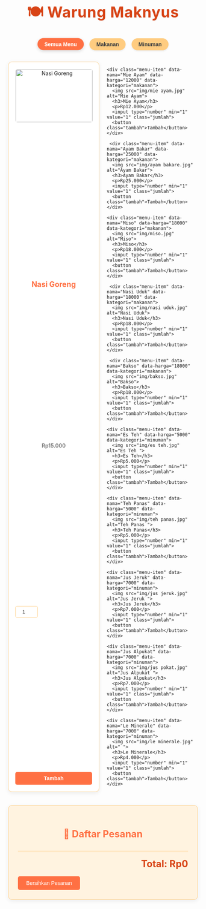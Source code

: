 <!DOCTYPE html>
<html lang="id">
<head>
  <meta charset="UTF-8">
  <meta name="viewport" content="width=device-width, initial-scale=1.0">
  <title>Warung Maknyus - Pesanan Interaktif</title>
  <link href="https://fonts.googleapis.com/css2?family=Poppins:wght@300;400;600;700&family=Playfair+Display:wght@700&display=swap" rel="stylesheet">
  <style>
    :root {
      --primary-color: #FF7043; /* Oranye Cerah */
      --secondary-color: #FFCC80; /* Oranye Muda */
      --accent-color: #D84315; /* Oranye Gelap */
      --text-color: #424242; /* Abu-abu Gelap */
      --light-text-color: #757575; /* Abu-abu Sedang */
      --background-light: #FFFDE7; /* Kuning Sangat Muda */
      --background-medium: #FFF3E0; /* Oranye Sangat Muda */
      --white: #FFFFFF;
      --shadow-light: rgba(0, 0, 0, 0.08);
      --shadow-medium: rgba(0, 0, 0, 0.15);
    }

    body {
      font-family: 'Poppins', sans-serif;
      background: var(--background-light);
      padding: 20px;
      max-width: 1200px; /* Lebar maksimum */
      margin: auto;
      color: var(--text-color);
      line-height: 1.6;
    }

    h1 {
      font-family: 'Playfair Display', serif;
      text-align: center;
      color: var(--accent-color);
      font-size: 2.8em;
      margin-bottom: 30px;
      letter-spacing: 1px;
      text-shadow: 1px 1px 2px var(--shadow-light);
    }

    .filter-buttons {
      text-align: center;
      margin-bottom: 30px;
    }

    .filter-button {
      background-color: var(--secondary-color);
      color: var(--text-color);
      border: none;
      padding: 8px 18px; /* Padding dikurangi */
      margin: 0 6px; /* Margin dikurangi */
      border-radius: 20px; /* Radius dikurangi */
      cursor: pointer;
      font-size: 1em; /* Ukuran font sedikit dikurangi */
      font-weight: 600;
      transition: background-color 0.3s ease, transform 0.2s ease, box-shadow 0.3s ease;
      box-shadow: 0 2px 4px var(--shadow-light); /* Bayangan dikurangi */
    }

    .filter-button:hover {
      background-color: var(--primary-color);
      color: var(--white);
      transform: translateY(-1px); /* Efek angkat dikurangi */
      box-shadow: 0 3px 8px var(--shadow-medium); /* Bayangan dikurangi */
    }

    .filter-button.active {
      background-color: var(--primary-color);
      color: var(--white);
      box-shadow: 0 3px 8px var(--shadow-medium);
      transform: translateY(-0.5px);
    }

    .menu-container {
      display: grid;
      grid-template-columns: repeat(auto-fit, minmax(220px, 1fr)); /* Ukuran item minimum dikurangi */
      gap: 20px; /* Jarak antar item dikurangi */
      margin-top: 20px;
    }

    .menu-item {
      background: var(--white);
      border: 1px solid var(--secondary-color);
      border-radius: 10px; /* Sudut membulat dikurangi */
      padding: 18px; /* Padding dikurangi */
      text-align: center;
      box-shadow: 0 3px 12px var(--shadow-light); /* Bayangan dikurangi */
      transition: transform 0.3s ease, box-shadow 0.3s ease, opacity 0.3s ease;
      display: flex;
      flex-direction: column;
      justify-content: space-between;
    }

    .menu-item.hidden {
      display: none;
      opacity: 0;
    }

    .menu-item:hover {
      transform: translateY(-3px); /* Efek angkat dikurangi */
      box-shadow: 0 6px 20px var(--shadow-medium); /* Bayangan dikurangi */
    }

    .menu-item img {
      width: 100%;
      height: 140px; /* Tinggi gambar dikurangi */
      object-fit: cover;
      border-radius: 6px; /* Sudut gambar dikurangi */
      margin-bottom: 12px; /* Margin dikurangi */
      border: 1px solid #eee;
    }

    .menu-item h3 {
      font-family: 'Playfair Display', serif;
      margin: 8px 0 6px; /* Margin dikurangi */
      color: var(--primary-color);
      font-size: 1.4em; /* Ukuran font sedikit dikurangi */
      font-weight: 700;
    }

    .menu-item p {
      margin: 4px 0 12px; /* Margin dikurangi */
      color: var(--light-text-color);
      font-size: 1em; /* Ukuran font sedikit dikurangi */
      font-weight: 600;
    }

    .menu-item input {
      width: 60px; /* Lebar input dikurangi */
      padding: 7px; /* Padding dikurangi */
      margin-top: 8px; /* Margin dikurangi */
      border: 1px solid var(--secondary-color);
      border-radius: 5px; /* Radius dikurangi */
      text-align: center;
      font-size: 0.95em; /* Ukuran font sedikit dikurangi */
      color: var(--text-color);
    }

    .menu-item button {
      margin-top: 12px; /* Margin dikurangi */
      background-color: var(--primary-color);
      color: var(--white);
      border: none;
      padding: 9px 18px; /* Padding dikurangi */
      border-radius: 5px; /* Radius dikurangi */
      cursor: pointer;
      font-size: 1em; /* Ukuran font sedikit dikurangi */
      font-weight: 600;
      transition: background-color 0.3s ease, transform 0.2s ease;
    }

    .menu-item button:hover {
      background-color: var(--accent-color);
      transform: translateY(-1px); /* Efek angkat dikurangi */
    }

    .cart {
      margin-top: 35px; /* Margin dikurangi */
      background: var(--background-medium);
      padding: 25px; /* Padding dikurangi */
      border-radius: 10px; /* Radius dikurangi */
      border: 1px solid var(--secondary-color);
      box-shadow: 0 3px 12px var(--shadow-light); /* Bayangan dikurangi */
    }

    .cart h2 {
      font-family: 'Playfair Display', serif;
      margin-bottom: 18px; /* Margin dikurangi */
      color: var(--primary-color);
      font-size: 1.8em; /* Ukuran font sedikit dikurangi */
      text-align: center;
    }

    .cart ul {
      list-style: none;
      padding: 0;
      max-height: 250px; /* Tinggi maksimum dikurangi */
      overflow-y: auto;
      border-bottom: 1px solid var(--secondary-color);
      padding-bottom: 12px; /* Padding dikurangi */
      margin-bottom: 12px; /* Margin dikurangi */
    }

    .cart li {
      padding: 10px 12px; /* Padding dikurangi */
      margin: 6px 0; /* Margin dikurangi */
      border-radius: 7px; /* Radius dikurangi */
      border-left: 4px solid var(--primary-color); /* Border kiri dikurangi */
      box-shadow: 0 1px 6px rgba(0,0,0,0.04); /* Bayangan dikurangi */
      font-size: 1em; /* Ukuran font sedikit dikurangi */
      display: flex; /* Menggunakan flexbox untuk tata letak */
      justify-content: space-between; /* Memisahkan konten dan tombol hapus */
      align-items: center; /* Pusatkan secara vertikal */
    }
    .cart li:hover {
      background: #FFF8E1;
      transform: translateX(2px); /* Efek geser dikurangi */
      box-shadow: 0 2px 8px rgba(0,0,0,0.08); /* Bayangan dikurangi */
    }
    .cart li.done {
      text-decoration: line-through;
      color: var(--light-text-color);
      border-left-color: #81C784;
      opacity: 0.7;
      background-color: #F5F5F5;
    }

    .cart li .remove-item {
      background-color: #FF5252; /* Warna merah untuk tombol hapus */
      color: white;
      border: none;
      border-radius: 5px;
      padding: 4px 8px;
      cursor: pointer;
      font-size: 0.8em;
      margin-left: 10px;
      transition: background-color 0.3s ease;
    }

    .cart li .remove-item:hover {
      background-color: #D32F2F;
    }

    .total {
      font-weight: 700;
      margin-top: 18px; /* Margin dikurangi */
      font-size: 1.8em; /* Ukuran font sedikit dikurangi */
      text-align: right;
      color: var(--accent-color);
    }

    .clear-btn {
      margin-top: 18px; /* Margin dikurangi */
      padding: 10px 22px; /* Padding dikurangi */
      border-radius: 5px; /* Radius dikurangi */
      font-size: 1em; /* Ukuran font sedikit dikurangi */
      max-width: 280px; /* Batasi lebar tombol */
      background-color: var(--primary-color); /* Warna tombol yang konsisten */
      color: var(--white);
      border: none;
      cursor: pointer;
      transition: background-color 0.3s ease, transform 0.2s ease;
    }

    .clear-btn:hover {
      background-color: var(--accent-color);
      transform: translateY(-1px);
    }

    /* Responsif */
    @media (max-width: 768px) {
      h1 {
        font-size: 2.2em;
      }
      .filter-button {
        padding: 7px 12px;
        font-size: 0.9em;
        margin: 0 4px;
      }
      .menu-container {
        grid-template-columns: repeat(auto-fit, minmax(180px, 1fr)); /* Ukuran item minimum lebih kecil */
        gap: 15px;
      }
      .menu-item {
        padding: 12px;
      }
      .menu-item img {
        height: 100px;
      }
      .menu-item h3 {
        font-size: 1.2em;
      }
      .menu-item p {
        font-size: 0.9em;
      }
      .cart {
        padding: 18px;
      }
      .cart h2 {
        font-size: 1.6em;
      }
      .cart li {
        font-size: 0.95em;
        padding: 8px;
      }
      .total {
        font-size: 1.6em;
      }
      .clear-btn {
        padding: 8px 18px;
        font-size: 0.95em;
      }
    }

    @media (max-width: 480px) {
      body {
        padding: 10px;
      }
      h1 {
        font-size: 1.8em;
      }
      .filter-buttons {
        display: flex; /* Menggunakan flexbox untuk tombol filter */
        flex-wrap: wrap; /* Memungkinkan tombol untuk wrap ke baris berikutnya */
        justify-content: center;
        gap: 8px;
      }
      .filter-button {
        flex: 1 1 40%; /* Lebih fleksibel di layar sangat kecil */
        max-width: 48%;
      }
      .menu-container {
        grid-template-columns: 1fr;
      }
      .menu-item img {
        height: 120px;
      }
    }
  </style>
</head>
<body>

  <h1>🍽 Warung Maknyus</h1>

  <div class="filter-buttons">
    <button class="filter-button active" data-filter="all">Semua Menu</button>
    <button class="filter-button" data-filter="makanan">Makanan</button>
    <button class="filter-button" data-filter="minuman">Minuman</button>
  </div>

  <div class="menu-container">
    <!-- GAMBAR & HARGA HTML -->
    <div class="menu-item" data-nama="Nasi Goreng" data-harga="15000" data-kategori="makanan">
      <img src="img/nasi goreng.jpg" alt="Nasi Goreng">
      <h3>Nasi Goreng</h3>
      <p>Rp15.000</p>
      <input type="number" min="1" value="1" class="jumlah">
      <button class="tambah">Tambah</button>
    </div>

    <div class="menu-item" data-nama="Mie Ayam" data-harga="12000" data-kategori="makanan">
      <img src="img/mie ayam.jpg" alt="Mie Ayam">
      <h3>Mie Ayam</h3>
      <p>Rp12.000</p>
      <input type="number" min="1" value="1" class="jumlah">
      <button class="tambah">Tambah</button>
    </div>

     <div class="menu-item" data-nama="Ayam Bakar" data-harga="25000" data-kategori="makanan">
      <img src="img/ayam bakare.jpg" alt="Ayam Bakar">
      <h3>Ayam Bakar</h3>
      <p>Rp25.000</p>
      <input type="number" min="1" value="1" class="jumlah">
      <button class="tambah">Tambah</button>
    </div>

    <div class="menu-item" data-nama="Miso" data-harga="18000" data-kategori="makanan">
      <img src="img/miso.jpg" alt="Miso">
      <h3>Miso</h3>
      <p>Rp18.000</p>
      <input type="number" min="1" value="1" class="jumlah">
      <button class="tambah">Tambah</button>
    </div>

     <div class="menu-item" data-nama="Nasi Uduk" data-harga="18000" data-kategori="makanan">
      <img src="img/nasi uduk.jpg" alt="Nasi Uduk">
      <h3>Nasi Uduk</h3>
      <p>Rp18.000</p>
      <input type="number" min="1" value="1" class="jumlah">
      <button class="tambah">Tambah</button>
    </div>

     <div class="menu-item" data-nama="Bakso" data-harga="18000" data-kategori="makanan">
      <img src="img/bakso.jpg" alt="Bakso">
      <h3>Bakso</h3>
      <p>Rp18.000</p>
      <input type="number" min="1" value="1" class="jumlah">
      <button class="tambah">Tambah</button>
    </div>

    <div class="menu-item" data-nama="Es Teh" data-harga="5000" data-kategori="minuman">
      <img src="img/es teh.jpg" alt="Es Teh ">
      <h3>Es Teh</h3>
      <p>Rp5.000</p>
      <input type="number" min="1" value="1" class="jumlah">
      <button class="tambah">Tambah</button>
    </div>

    <div class="menu-item" data-nama="Teh Panas" data-harga="5000" data-kategori="minuman">
      <img src="img/teh panas.jpg" alt="Teh Panas ">
      <h3>Teh Panas</h3>
      <p>Rp5.000</p>
      <input type="number" min="1" value="1" class="jumlah">
      <button class="tambah">Tambah</button>
    </div>

    <div class="menu-item" data-nama="Jus Jeruk" data-harga="7000" data-kategori="minuman">
      <img src="img/jus jeruk.jpg" alt="Jus Jeruk ">
      <h3>Jus Jeruk</h3>
      <p>Rp7.000</p>
      <input type="number" min="1" value="1" class="jumlah">
      <button class="tambah">Tambah</button>
    </div>

    <div class="menu-item" data-nama="Jus Alpukat" data-harga="7000" data-kategori="minuman">
      <img src="img/jus pokat.jpg" alt="Jus Alpukat ">
      <h3>Jus Alpukat</h3>
      <p>Rp7.000</p>
      <input type="number" min="1" value="1" class="jumlah">
      <button class="tambah">Tambah</button>
    </div>

    <div class="menu-item" data-nama="Le Minerale" data-harga="7000" data-kategori="minuman">
      <img src="img/le minerale.jpg" alt=" ">
      <h3>Le Minerale</h3>
      <p>Rp4.000</p>
      <input type="number" min="1" value="1" class="jumlah">
      <button class="tambah">Tambah</button>
    </div>
  </div>

  <!-- KERANJANG -->
  <div class="cart">
    <h2>🛒 Daftar Pesanan</h2>
    <ul id="order-list"></ul>
    <div class="total" id="total-harga">Total: Rp0</div>
    <button class="clear-btn" id="bersihkan">Bersihkan Pesanan</button>
  </div>

  <!-- JAVASCRIPT DI BAWAH BODY -->
  <script>
    document.addEventListener("DOMContentLoaded", () => {
      const buttons = document.querySelectorAll(".tambah");
      const keranjang = document.getElementById("order-list");
      const totalText = document.getElementById("total-harga");
      const clearBtn = document.getElementById("bersihkan");
      const filterButtons = document.querySelectorAll(".filter-button");
      const menuItems = document.querySelectorAll(".menu-item");

      let total = 0;

      // Fungsi untuk memperbarui total harga
      function updateTotal() {
        totalText.textContent = `Total: Rp${total.toLocaleString('id-ID')}`;
      }

      // Fungsi untuk memfilter menu
      function filterMenu(category) {
        menuItems.forEach(item => {
          const itemCategory = item.dataset.kategori;
          if (category === 'all' || itemCategory === category) {
            item.classList.remove('hidden');
          } else {
            item.classList.add('hidden');
          }
        });
      }

      // Event listener untuk tombol filter
      filterButtons.forEach(button => {
        button.addEventListener("click", () => {
          // Hapus kelas 'active' dari semua tombol filter
          filterButtons.forEach(btn => btn.classList.remove('active'));
          // Tambahkan kelas 'active' ke tombol yang diklik
          button.classList.add('active');

          const filterCategory = button.dataset.filter;
          filterMenu(filterCategory);
        });
      });

      // Event listener untuk tombol "Tambah"
      buttons.forEach(button => {
        button.addEventListener("click", () => {
          const item = button.closest(".menu-item");
          const nama = item.dataset.nama;
          const harga = parseInt(item.dataset.harga);
          const jumlahInput = item.querySelector(".jumlah");
          const jumlah = parseInt(jumlahInput.value);

          if (jumlah <= 0 || isNaN(jumlah)) {
            alert("Jumlah tidak valid! Harap masukkan angka positif.");
            return;
          }

          const subtotal = harga * jumlah;

          // Buat elemen daftar pesanan baru
          const li = document.createElement("li");
          li.dataset.nama = nama; // Simpan nama untuk referensi
          li.dataset.hargaSatuan = harga; // Simpan harga satuan
          li.dataset.jumlah = jumlah; // Simpan jumlah
          li.dataset.subtotal = subtotal; // Simpan subtotal

          const textSpan = document.createElement("span");
          textSpan.textContent = `${nama} x${jumlah} - Rp${subtotal.toLocaleString('id-ID')}`;
          li.appendChild(textSpan);

          // Tambahkan tombol hapus untuk setiap item pesanan
          const removeButton = document.createElement("button");
          removeButton.textContent = "Hapus";
          removeButton.classList.add("remove-item");
          removeButton.addEventListener("click", (event) => {
            event.stopPropagation(); // Mencegah event click pada li
            if (confirm(`Yakin ingin menghapus ${nama} dari pesanan?`)) {
              const itemSubtotal = parseInt(li.dataset.subtotal);
              total -= itemSubtotal;
              li.remove();
              updateTotal();
            }
          });
          li.appendChild(removeButton);

          // Event listener untuk menandai selesai (toggle 'done' class)
          li.addEventListener("click", () => {
            li.classList.toggle('done');
            // Logika untuk menyesuaikan total saat item ditandai selesai/belum selesai
            const itemSubtotal = parseInt(li.dataset.subtotal);
            if (li.classList.contains('done')) {
              total -= itemSubtotal;
            } else {
              total += itemSubtotal;
            }
            updateTotal();
          });

          keranjang.appendChild(li);

          total += subtotal;
          updateTotal();

          // Reset jumlah input ke 1 setelah ditambahkan
          jumlahInput.value = 1;
        });
      });

      // Event listener untuk tombol "Bersihkan Pesanan"
      clearBtn.addEventListener("click", () => {
        if (confirm("Yakin ingin menghapus semua pesanan?")) {
          keranjang.innerHTML = "";
          total = 0;
          updateTotal();
        }
      });

      // Inisialisasi: Tampilkan semua menu saat halaman pertama kali dimuat
      filterMenu('all');
      updateTotal(); // Pastikan total awal ditampilkan dengan benar
    });
  </script>

</body>
</html>
